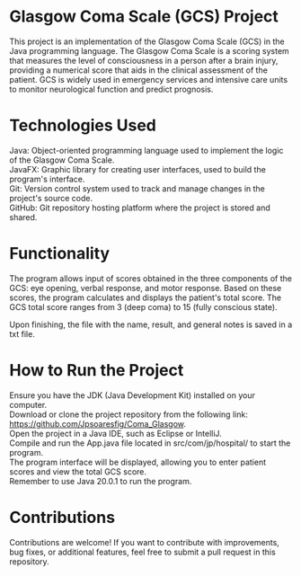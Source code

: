 <h1>Glasgow Coma Scale (GCS) Project</h1>

<p>This project is an implementation of the Glasgow Coma Scale (GCS) in the Java programming language. The Glasgow Coma Scale is a scoring system that measures the level of consciousness in a person after a brain injury, providing a numerical score that aids in the clinical assessment of the patient. GCS is widely used in emergency services and intensive care units to monitor neurological function and predict prognosis.</p>

<h1>Technologies Used</h1>

<p>Java: Object-oriented programming language used to implement the logic of the Glasgow Coma Scale.<br>
JavaFX: Graphic library for creating user interfaces, used to build the program's interface.<br>
Git: Version control system used to track and manage changes in the project's source code.<br>
GitHub: Git repository hosting platform where the project is stored and shared.</p>
  
<h1>Functionality</h1>

<p>The program allows input of scores obtained in the three components of the GCS: eye opening, verbal response, and motor response. Based on these scores, the program calculates and displays the patient's total score. The GCS total score ranges from 3 (deep coma) to 15 (fully conscious state).</p>

<p>Upon finishing, the file with the name, result, and general notes is saved in a txt file.</p>

<h1>How to Run the Project</h1>

<p>Ensure you have the JDK (Java Development Kit) installed on your computer.<br>
Download or clone the project repository from the following link: <a href="https://github.com/Jpsoaresfig/Coma_Glasgow">https://github.com/Jpsoaresfig/Coma_Glasgow</a>.<br>
Open the project in a Java IDE, such as Eclipse or IntelliJ.<br>
Compile and run the App.java file located in src/com/jp/hospital/ to start the program.<br>
The program interface will be displayed, allowing you to enter patient scores and view the total GCS score.<br>
Remember to use Java 20.0.1 to run the program.</p>

<h1>Contributions</h1>

<p>Contributions are welcome! If you want to contribute with improvements, bug fixes, or additional features, feel free to submit a pull request in this repository.</p>
